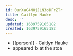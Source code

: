 ```yaml
---
id: 0urXaG4NOjJLN3oDFrZTr
title: Caitlyn Hauke
desc: ''
updated: 1639759165182
created: 1639759165182
---
```



- [[person]] - Caitlyn Hauke
- appeared 1x at the stoa
